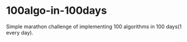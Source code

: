 # 100algo-in-100days
Simple marathon challenge of implementing 100 algorithms in 100 days(1 every day).

